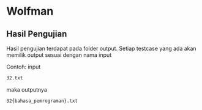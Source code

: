 # Wolfman 

## Hasil Pengujian

Hasil pengujian terdapat pada folder output. Setiap testcase yang ada akan memilik output sesuai dengan nama input

Contoh:
input 
```sh
32.txt
```
maka outputnya
```
32{bahasa_pemrograman}.txt
```

